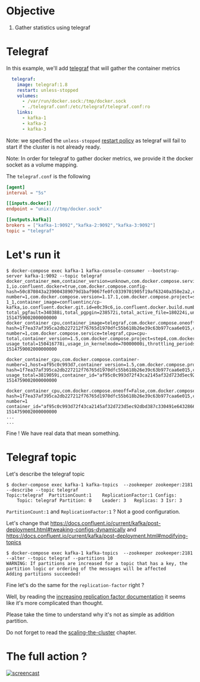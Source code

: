 # Objective

1. Gather statistics using telegraf

# Telegraf

In this example, we'll add [telegraf](https://github.com/influxdata/telegraf/) that will gather the container metrics

```yml
  telegraf:
    image: telegraf:1.8
    restart: unless-stopped
    volumes:
      - /var/run/docker.sock:/tmp/docker.sock
      - ./telegraf.conf:/etc/telegraf/telegraf.conf:ro
    links:
      - kafka-1
      - kafka-2
      - kafka-3
```

Note: we specified the `unless-stopped` [restart policy](https://docs.docker.com/compose/compose-file/#restart) as telegraf will fail to start if the cluster is not already ready.

Note: In order for telegraf to gather docker metrics, we provide it the docker socket as a volume mapping.

The `telegraf.conf` is the following

```conf
[agent]
interval = "5s"

[[inputs.docker]]
endpoint = "unix:///tmp/docker.sock"

[[outputs.kafka]]
brokers = ["kafka-1:9092","kafka-2:9092","kafka-3:9092"]
topic = "telegraf"
```

# Let's run it

```
$ docker-compose exec kafka-1 kafka-console-consumer --bootstrap-server kafka-1:9092 --topic telegraf
docker_container_mem,container_version=unknown,com.docker.compose.service=kafka-1,io.confluent.docker=true,com.docker.compose.config-hash=50c870843a239004389079d1baf9067fe0fc0339701905f19af63240a358e2a2,com.docker.compose.container-number=1,com.docker.compose.version=1.17.1,com.docker.compose.project=step4,engine_host=moby,container_name=step4_kafka-1_1,container_image=confluentinc/cp-kafka,io.confluent.docker.git.id=e0c39c6,io.confluent.docker.build.number=None,com.docker.compose.oneoff=False,host=af95c0c993d7 total_pgfault=340388i,total_pgpgin=238572i,total_active_file=180224i,unevictable=0i,inactive_file=294912i,pgpgin=238572i,pgpgout=140181i,rss_huge=0i,total_pgmajfault=0i,total_rss_huge=0i,active_file=180224i,hierarchical_memory_limit=9223372036854771712i,pgmajfault=0i,total_rss=402534400i,total_mapped_file=65536i,max_usage=416272384i,total_active_anon=402452480i,total_inactive_anon=0i,total_inactive_file=294912i,total_unevictable=0i,active_anon=402452480i,rss=402534400i,total_cache=475136i,total_writeback=0i,limit=8096448512i,container_id="37f9bc055227429ee9e0cbb5444c1af3c99746ccda1e17b532e3428f6b969c00",cache=475136i,inactive_anon=0i,mapped_file=65536i,pgfault=340388i,total_pgpgout=140181i,writeback=0i,usage=410337280i,usage_percent=5.062246037784721 1514759002000000000
docker_container_cpu,container_image=telegraf,com.docker.compose.oneoff=False,host=af95c0c993d7,container_name=step4_telegraf_1,com.docker.compose.config-hash=1f7ea37af395ca2db227212f76765d1970dfc55b618b26e39c63b977caa6e015,com.docker.compose.container-number=1,com.docker.compose.service=telegraf,cpu=cpu-total,container_version=1.5,com.docker.compose.project=step4,com.docker.compose.version=1.17.1,engine_host=moby usage_total=150416778i,usage_in_kernelmode=70000000i,throttling_periods=0i,throttling_throttled_periods=0i,usage_percent=0.1428634020618557,usage_in_usermode=80000000i,usage_system=94619910000000i,throttling_throttled_time=0i,container_id="af95c0c993d72f43ca2145af32d723d5ec92dbd387c330491e643286687b05b3" 1514759002000000000

docker_container_cpu,com.docker.compose.container-number=1,host=af95c0c993d7,container_version=1.5,com.docker.compose.project=step4,com.docker.compose.version=1.17.1,engine_host=moby,container_name=step4_telegraf_1,com.docker.compose.config-hash=1f7ea37af395ca2db227212f76765d1970dfc55b618b26e39c63b977caa6e015,cpu=cpu0,container_image=telegraf,com.docker.compose.oneoff=False,com.docker.compose.service=telegraf usage_total=3819059i,container_id="af95c0c993d72f43ca2145af32d723d5ec92dbd387c330491e643286687b05b3" 1514759002000000000

docker_container_cpu,com.docker.compose.oneoff=False,com.docker.compose.project=step4,host=af95c0c993d7,container_name=step4_telegraf_1,com.docker.compose.config-hash=1f7ea37af395ca2db227212f76765d1970dfc55b618b26e39c63b977caa6e015,com.docker.compose.service=telegraf,com.docker.compose.version=1.17.1,container_image=telegraf,container_version=1.5,cpu=cpu1,engine_host=moby,com.docker.compose.container-number=1 container_id="af95c0c993d72f43ca2145af32d723d5ec92dbd387c330491e643286687b05b3",usage_total=45071361i 1514759002000000000
...
...
```

Fine ! We have real data that mean something.

# Telegraf topic 

Let's describe the telegraf topic

```
$ docker-compose exec kafka-1 kafka-topics  --zookeeper zookeeper:2181 --describe --topic telegraf
Topic:telegraf	PartitionCount:1	ReplicationFactor:1	Configs:
	Topic: telegraf	Partition: 0	Leader: 3	Replicas: 3	Isr: 3
```

`PartitionCount:1` and 	`ReplicationFactor:1` ? Not a good configuration.

Let's change that  https://docs.confluent.io/current/kafka/post-deployment.html#tweaking-configs-dynamically
and https://docs.confluent.io/current/kafka/post-deployment.html#modifying-topics


```
$ docker-compose exec kafka-1 kafka-topics  --zookeeper zookeeper:2181 --alter --topic telegraf --partitions 10
WARNING: If partitions are increased for a topic that has a key, the partition logic or ordering of the messages will be affected
Adding partitions succeeded!
```

Fine let's do the same for the `replication-factor` right ?

Well, by reading the [increasing replication factor documentation](https://docs.confluent.io/current/kafka/post-deployment.html#increasing-replication-factor) it seems like it's more complicated than thought.

Please take the time to understand why it's not as simple as addition partition.

Do not forget to read the [scaling-the-cluster](https://docs.confluent.io/current/kafka/post-deployment.html#scaling-the-cluster) chapter.

# The full action ?

[![screencast](https://asciinema.org/a/WY9PphR9uHspuaStk8mLFhaZC.png)](https://asciinema.org/a/WY9PphR9uHspuaStk8mLFhaZC?autoplay=1)
